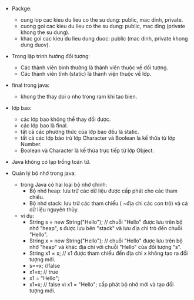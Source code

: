 - Packge:
    + cung lop cac kieu du lieu co the su dung: public, mac dinh, private.
    + cuong goi cac kieu du lieu co the su dung: public, mac ding (private khong the su dung).
    + khac goi cac kieu du lieu dung duoc: public (mac dinh, private khong dung duov).
      
- Trong lập trình hướng đối tượng:
  + Các thành viên bình thường là thành viên thuộc về đối tượng.
  + Các thành viên tĩnh (static) là thành viện thuộc về lớp.

- final trong java:
  + khong the thay doi o nho trong ram khi tao bien.
 
- lớp bao:
  + các lớp bao không thể thay đổi được.
  + các lớp bao là final.
  + tất cả các phương thức của lớp bao đều là static.
  + tất cả các lớp bào trừ lớp Character và Boolean là kế thừa từ lớp Number.
  + Boolean và Character là kế thừa trực tiếp từ lớp Object.
  
- Java không có lạp trồng toán tử.

- Quản lý bộ nhớ trong java:
  + trong Java có hai loại bộ nhớ chính:
    + Bộ nhớ heap: lưu trữ các dữ liệu được cấp phát cho các tham chiếu.
    + Bộ nhớ stack: lưu trữ các tham chiếu ( ~địa chỉ các con trỏ) và cá dữ liệu nguyên thủy.
  + ví dụ:
    + String s = new String("Hello"); // chuỗi "Hello" được lưu trên bộ nhớ "heap",  s được lưu bên "stack" và lưu địa chỉ trỏ đến chuỗi "Hello".
    + String x = new String("Hello"); // chuỗi "Hello" được lưu trên bộ nhớ "heap" và khác địa chỉ với chuỗi "Hello" của đối tượng "s".
    + String x1 = x; // x1 được tham chiếu đến địa chỉ x không tạo ra đối tượng mới.
    + s==x; //false
    + x1=x; // true
    + x1 = "Hello";
    + x1=x; // false vì x1 = "Hello"; cấp phát bộ nhớ mới và tạo đối tượng mới.

      

    
